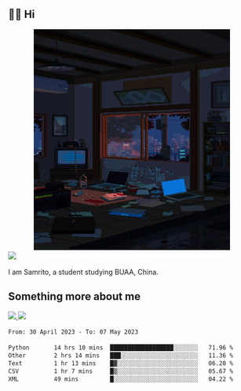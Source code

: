## 👋🏻 Hi

<div align="center">
<img alt="GIF" src="https://github.com/xiangsam/xiangsam/blob/271390e4ab50820a4594e3cb94b7ffaa6293de72/0_0EUAvTumWsRa2k6F.gif" width=400 height=450/>
</div>

<a href="https://github.com/xiangsam">
  <img src="https://komarev.com/ghpvc/?username=xiangsam&style=flat-square" />
</a>

I am Samrito, a student studying BUAA, China.


## Something more about me
<a href="https://github.com/xiangsam">
  <img src="https://github-readme-stats.vercel.app/api?username=xiangsam&show_icons=true&hide_border=true" />
</a>


<a href="https://github.com/xiangsam">
  <img src="https://github-readme-stats.vercel.app/api/top-langs/?username=xiangsam&layout=compact" />
</a>

<!--START_SECTION:waka-->

```text
From: 30 April 2023 - To: 07 May 2023

Python       14 hrs 10 mins  ██████████████████░░░░░░░   71.96 %
Other        2 hrs 14 mins   ███░░░░░░░░░░░░░░░░░░░░░░   11.36 %
Text         1 hr 13 mins    █▓░░░░░░░░░░░░░░░░░░░░░░░   06.20 %
CSV          1 hr 7 mins     █▒░░░░░░░░░░░░░░░░░░░░░░░   05.67 %
XML          49 mins         █░░░░░░░░░░░░░░░░░░░░░░░░   04.22 %
```

<!--END_SECTION:waka-->

<!---
xiangsam/xiangsam is a ✨ special ✨ repository because its `README.md` (this file) appears on your GitHub profile.
You can click the Preview link to take a look at your changes.
--->
